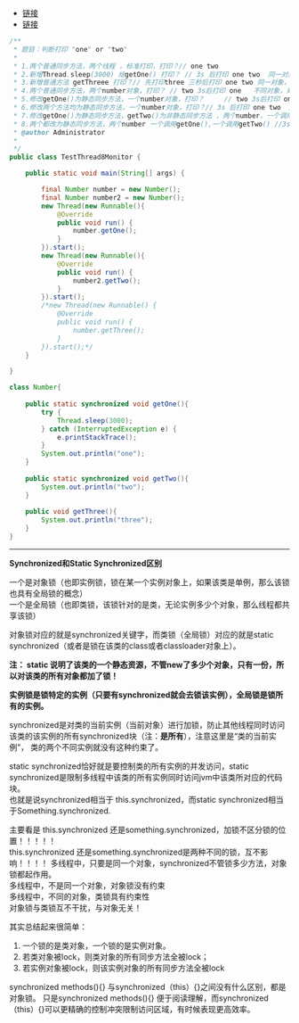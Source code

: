 - [链接](https://www.cnblogs.com/wq3435/p/6366913.html)
- [链接](https://www.cnblogs.com/lixuwu/p/5676143.html)
```java
/**
 * 题目：判断打印 "one" or "two"
 * 
 * 1.两个普通同步方法，两个线程 ，标准打印，打印？// one two
 * 2.新增Thread.sleep(3000) 给getOne() 打印？ // 3s 后打印 one two  同一对象，对象锁影响所有的锁成员(非static锁)
 * 3.新增普通方法 getThreee 打印？// 先打印three 三秒后打印 one two 同一对象，对象锁不影响非锁成员
 * 4.两个普通同步方法，两个number对象，打印？ // two 3s后打印 one   不同对象，对象锁没有影响
 * 5.修改getOne()为静态同步方法，一个number对象，打印？     // two 3s后打印 one  对象锁和类锁互不影响
 * 6.修改两个方法均为静态同步方法，一个number对象，打印？// 3s 后打印 one two  类锁 所有对象互斥
 * 7.修改getOne()为静态同步方法，getTwo()为非静态同步方法 ，两个number，一个调用one，一个调用two //two 3s后打印 one  对象锁和类锁互不影响
 * 8.两个都改为静态同步方法，两个number 一个调用getOne(),一个调用getTwo() //3s 后打印 one two  类锁 所有对象互斥  同6
 * @author Administrator
 *
 */
public class TestThread8Monitor {

    public static void main(String[] args) {

        final Number number = new Number();
        final Number number2 = new Number();
        new Thread(new Runnable(){
            @Override
            public void run() {
                number.getOne();
            }
        }).start();
        new Thread(new Runnable(){
            @Override
            public void run() {
                number2.getTwo();
            }
        }).start();
        /*new Thread(new Runnable() {
            @Override
            public void run() {
                number.getThree();
            }
        }).start();*/
    }

}

class Number{
    
    public static synchronized void getOne(){
        try {
            Thread.sleep(3000);
        } catch (InterruptedException e) {
            e.printStackTrace();
        }
        System.out.println("one");
    }
    
    public static synchronized void getTwo(){
        System.out.println("two");
    }
    
    public void getThree(){
        System.out.println("three");
    }
}
```
---
**Synchronized和Static Synchronized区别**

一个是对象锁（也即实例锁，锁在某一个实例对象上，如果该类是单例，那么该锁也具有全局锁的概念）\
一个是全局锁（也即类锁，该锁针对的是类，无论实例多少个对象，那么线程都共享该锁）

对象锁对应的就是synchronized关键字，而类锁（全局锁）对应的就是static synchronized（或者是锁在该类的class或者classloader对象上）。

**注： static 说明了该类的一个静态资源，不管new了多少个对象，只有一份，所以对该类的所有对象都加了锁！**

**实例锁是锁特定的实例（只要有synchronized就会去锁该实例），全局锁是锁所有的实例。**

synchronized是对类的当前实例（当前对象）进行加锁，防止其他线程同时访问该类的该实例的所有synchronized块（注：**是所有**），注意这里是“类的当前实例”， 类的两个不同实例就没有这种约束了。

static synchronized恰好就是要控制类的所有实例的并发访问，static synchronized是限制多线程中该类的所有实例同时访问jvm中该类所对应的代码块。\
也就是说synchronized相当于 this.synchronized，而static synchronized相当于Something.synchronized.

主要看是 this.synchronized 还是something.synchronized，加锁不区分锁的位置！！！！！  \
this.synchronized 还是something.synchronized是两种不同的锁，互不影响！！！！
多线程中，只要是同一个对象，synchronized不管锁多少方法，对象锁都起作用。\
多线程中，不是同一个对象，对象锁没有约束\
多线程中，不同的对象，类锁具有约束性\
对象锁与类锁互不干扰，与对象无关！

其实总结起来很简单：
1. 一个锁的是类对象，一个锁的是实例对象。
2. 若类对象被lock，则类对象的所有同步方法全被lock；
3. 若实例对象被lock，则该实例对象的所有同步方法全被lock

synchronized methods(){} 与synchronized（this）{}之间没有什么区别，都是对象锁。
只是synchronized methods(){} 便于阅读理解，而synchronized（this）{}可以更精确的控制冲突限制访问区域，有时候表现更高效率。


